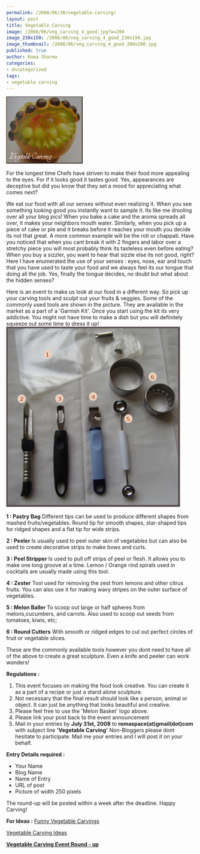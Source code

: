 ```yaml
--- 
permalink: /2008/06/30/vegetable-carving/
layout: post
title: Vegetable Carving
image: /2008/06/veg_carving_4_good.jpg?w=204
image_230x150: /2008/06/veg_carving_4_good_230x150.jpg
image_thumbnail: /2008/06/veg_carving_4_good_200x200.jpg
published: true
author: Roma Sharma
categories: 
- Uncategorized
tags:
- vegetable carving
---
```

<a href="/2008/06/veg_carving_4_good.jpg"><img class="alignnone size-medium wp-image-353" src="/2008/06/veg_carving_4_good.jpg?w=204" alt="" width="204" height="179" /></a>

For the longest time Chefs have striven to make their food more appealing to the eyes. For if it looks good it tastes good. Yes, appearances are deceptive but did you know that they set a mood for appreciating what comes next?

We eat our food with all our senses without even realizing it. When you see something looking good you instantly want to sample it. Its like me drooling over all your blog pics! When you bake a cake and the aroma spreads all over, it makes your neighbors mouth water. Similarly, when you pick up a piece of cake or pie and it breaks before it reaches your mouth you decide its not that great. A more common example will be the roti or chappati. Have you noticed that when you cant break it with 2 fingers and labor over a stretchy piece you will most probably think its tasteless even before eating? When you buy a sizzler, you want to hear that sizzle else its not good, right? Here I have enumerated the use of your senses : eyes, nose, ear and touch that you have used to taste your food and we always feel its our tongue that doing all the job. Yes, finally the tongue decides, no doubt but what about the hidden senses?

Here is an event to make us look at our food in a different way. So pick up your carving tools and sculpt out your fruits &amp; veggies. Some of the commonly used tools are shown in the picture. They are available in the market as a part of a 'Garnish Kit'. Once you start using the kit its very addictive. You might not have time to make a dish but you will definitely squeeze out some time to dress it up!
<a href="/2008/06/veg_carving_tools_1.jpg"><img class="alignnone size-full wp-image-354" src="/2008/06/veg_carving_tools_1.jpg" alt="" width="464" height="481" /></a>

<strong>1 : Pastry Bag</strong>
Different tips can be used to produce different shapes from mashed fruits/vegetables. Round tip for smooth shapes, star-shaped tips for ridged shapes and a flat tip for wide strips.

<strong>2 : Peeler</strong>
Is usually used to peel outer skin of vegetables but can also be used to create decorative strips to make bows and curls.

<strong>3 : Peel Stripper</strong>
Is used to pull off strips of peel or flesh. It allows you to make one long groove at a time. Lemon / Orange rind spirals used in cocktails are usually made using this tool.

<strong>4 : Zester</strong>
Tool used for removing the zest from lemons and other citrus fruits. You can also use it for making wavy stripes on the outer surface of vegetables.

<strong>5 : Melon Baller</strong>
To scoop out large or half spheres from melons,cucumbers, and carrots. Also used to scoop out seeds from tomatoes, kiwis, etc;

<strong>6 : Round Cutters</strong>
With smooth or ridged edges to cut out perfect circles of fruit or vegetable slices.

These are the commonly available tools however you dont need to have all of the above to create a great sculpture. Even a knife and peeler can work wonders!

<strong>Regulations :</strong>
1) This event focuses on making the food look creative. You can create it as a part of a recipe or just a stand alone sculpture.
2) Not necessary that the final result should look like a person, animal or object. It can just be anything that looks beautiful and creative.
3) Please feel free to use the 'Melon Basket' logo above.
4) Please link your post back to the event announcement
5) Mail in your entries by <strong>July 31st, 2008</strong> to <strong>romaspace(at)gmail(dot)com</strong> with subject line <strong>'Vegetable Carving'</strong>
Non-Bloggers please dont hesitate to participate. Mail me your entries and I will post it on your behalf.

<strong>Entry Details required :</strong>
<ul>
	<li>Your Name</li>
	<li>Blog Name</li>
	<li>Name of Entry</li>
	<li>URL of post</li>
	<li>Picture of width 250 pixels</li>
</ul>
The round-up will be posted within a week after the deadline. Happy Carving!

<strong>For Ideas :</strong>
<a href="http://funny.koollog.com/funny-videos-funny-pictures/vegetable-carving/">Funny Vegetable Carvings</a>

<a href="http://www.geocities.jp/zozocyan2/p2e/index2e.htm">Vegetable Carving Ideas</a>

<strong><a href="http://romaspacenew.wordpress.com/2008/08/06/vegetable-carving-round-up/">Vegetable Carving Event Round - up</a></strong>
